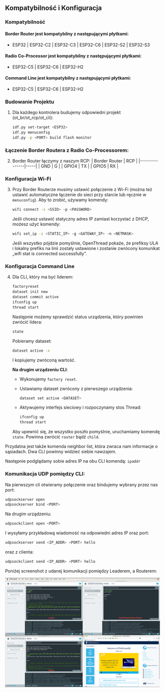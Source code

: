## Kompatybilność i Konfiguracja

### Kompatybilność

#### Border Router jest kompatybilny z następującymi płytkami:
- ESP32 | ESP32-C2 | ESP32-C3 | ESP32-C6 | ESP32-S2 | ESP32-S3

#### Radio Co-Processor jest kompatybilny z następującymi płytkami:
- ESP32-C5 | ESP32-C6 | ESP32-H2

#### Command Line jest kompatybilny z następującymi płytkami:
- ESP32-C5 | ESP32-C6 | ESP32-H2

### Budowanie Projektu

1. Dla każdego kontrolera budujemy odpowiedni projekt (ot_br/ot_rcp/ot_cli):
    ```sh
    idf.py set-target <ESP32>
    idf.py menuconfig
    idf.py -p <PORT> build flash monitor
    ```

### Łączenie Border Routera z Radio Co-Processorem:

2. Border Router łączymy z naszym RCP:
    | Border Router | RCP |
    |---------------|-----|
    | GND           | G   |
    | GPIO4         | TX  |
    | GPIO5         | RX  |

### Konfiguracja Wi-Fi

3. Przy Border Routerze musimy ustawić połączenie z Wi-Fi (można też ustawić automatyczne łączenie do sieci przy starcie lub ręcznie w `menuconfig`). Aby to zrobić, używamy komendy:
    ```sh
    wifi connect -s <SSID> -p <PASSWORD>
    ```

   Jeśli chcesz ustawić statyczny adres IP zamiast korzystać z DHCP, możesz użyć komendy:
    ```sh
    wifi set_ip -i <STATIC_IP> -g <GATEWAY_IP> -n <NETMASK>
    ```

   Jeśli wszystko pójdzie pomyślnie, OpenThread pokaże, że prefiksy ULA i lokalny prefiks na linii zostały ustawione i zostanie zwrócony komunikat „wifi stat is connected successfully”.

### Konfiguracja Command Line

4. Dla CLI, który ma być liderem:
    ```sh
    factoryreset
    dataset init new
    dataset commit active
    ifconfig up
    thread start
    ```

   Następnie możemy sprawdzić status urządzenia, który powinien zwrócić lidera:
    ```sh
    state
    ```

   Pobieramy dataset:
    ```sh
    dataset active -x
    ```

   I kopiujemy zwróconą wartość.

   **Na drugim urządzeniu CLI**:
   - Wykonujemy `factory reset`.
   - Ustawiamy dataset zwrócony z pierwszego urządzenia:
     ```sh
     dataset set active <DATASET>
     ```

   - Aktywujemy interfejs sieciowy i rozpoczynamy stos Thread:
     ```sh
     ifconfig up
     thread start
     ```

   Aby upewnić się, że wszystko poszło pomyślnie, uruchamiamy komendę `state`. Powinna zwrócić `router` bądź `child`.


Przydatna jest także komenda neighbor list, która zwraca nam informacje o sąsiadach. Dwa CLI powinny widzieć siebie nawzajem.

Następnie podglądamy sobie adres IP na obu CLI komendą:
     ```
ipaddr
     ```
     
### Komunikacja UDP pomiędzy CLI:
Na pierwszym cli otwieramy połączenie oraz bindujemy wybrany przez nas port:

```sh
udpsockserver open
udpsockserver bind <PORT>
```
     
Na drugim urządzeniu:
```sh
udpsockclient open <PORT>
```

I wysyłamy przykładową wiadomość na odpowiedni adres IP oraz port:
```sh
udpsockserver send <IP_ADDR> <PORT> hello
```

oraz z clienta:
```sh
udpsockclient send <IP_ADDR> <PORT> hello
```     


Poniżej screenshot z udanej komunikacji pomiędzy Leaderem, a Routerem:

![CLI UDP](img/cli_udp.png)


